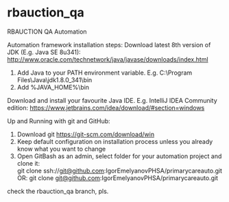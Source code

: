 # rbauction_qa
RBAUCTION QA Automation

Automation framework installation steps:
Download latest 8th version of JDK (E.g. Java SE 8u341):
http://www.oracle.com/technetwork/java/javase/downloads/index.html
1. Add Java to your PATH environment variable. E.g. C:\Program Files\Java\jdk1.8.0_341\bin
2. Add   %JAVA_HOME%\bin

Download and install your favourite Java IDE. E.g. IntelliJ IDEA Community edition:
https://www.jetbrains.com/idea/download/#section=windows

Up and Running with git and GitHub:
1.	Download git https://git-scm.com/download/win
2.	Keep default configuration on installation process unless you already know what you want to change
3. Open GitBash as an admin, select folder for your automation project and clone it: 	
git clone ssh://git@github.com:IgorEmelyanovPHSA/primarycareauto.git      
OR:
git clone git@github.com:IgorEmelyanovPHSA/primarycareauto.git

check the rbauction_qa branch, pls. 